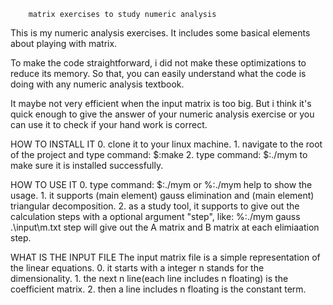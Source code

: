 		matrix exercises to study numeric analysis

This is my numeric analysis exercises. It includes some basical 
elements about playing with matrix.

To make the code straightforward, i did not make these optimizations 
to reduce its memory. So that, you can easily understand what the 
code is doing with any numeric analysis textbook.
	
It maybe not very efficient when the input matrix is too big. But 
i think it's quick enough to give the answer of your numeric analysis 
exercise or you can use it to check if your hand work is correct.
	
HOW TO INSTALL IT
	0. clone it to your linux machine.
	1. navigate to the root of the project and type command:
		$:make
	2. type command:
		$:./mym 
       to make sure it is installed successfully.

HOW TO USE IT
	0. type command:
		$:./mym
	   or 
		%:./mym help
	   to show the usage.
    1. it supports (main element) gauss elimination and (main element) 
	   triangular decomposition.
	2. as a study tool, it supports to give out the calculation steps 
	   with a optional argument "step", like:
		%:./mym gauss .\input\m.txt step
	   will give out the A matrix and B matrix at each elimiaation step.

WHAT IS THE INPUT FILE
	The input matrix file is a simple representation of the linear equations.
	0. it starts with a integer n stands for the dimensionality.
	1. the next n line(each line includes n floating) is the coefficient matrix.
 	2. then a line includes n floating is the constant term.



